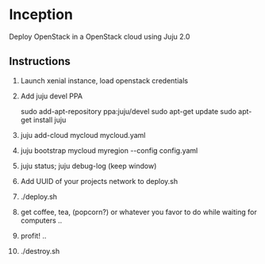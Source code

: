 Inception
=========

Deploy OpenStack in a OpenStack cloud using Juju 2.0

Instructions
------------
1. Launch xenial instance, load openstack credentials
2. Add juju devel PPA
    
    sudo add-apt-repository ppa:juju/devel
    sudo apt-get update
    sudo apt-get install juju
    
3. juju add-cloud mycloud mycloud.yaml
4. juju bootstrap mycloud myregion --config config.yaml
5. juju status; juju debug-log (keep window)
6. Add UUID of your projects network to deploy.sh
7. ./deploy.sh
8. get coffee, tea, (popcorn?) or whatever you favor to do while waiting for computers
..
42. profit!
..
51. ./destroy.sh
